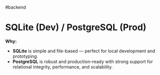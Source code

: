 #backend 
# SQLite (Dev) / PostgreSQL (Prod)

**Why:**

- **SQLite** is simple and file-based — perfect for local development and prototyping.
- **PostgreSQL** is robust and production-ready with strong support for relational integrity, performance, and scalability.
